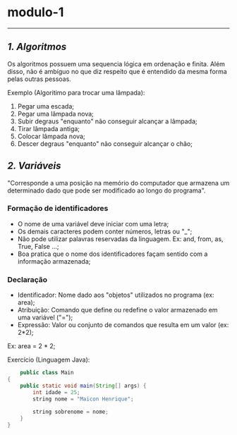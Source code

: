 # modulo-1
------
## *1. Algoritmos*

Os algoritmos possuem uma sequencia lógica em ordenação e finita. Além disso, não é ambíguo no que diz respeito que é entendido da mesma forma pelas outras pessoas.

Exemplo (Algoritimo para trocar uma lâmpada):

1. Pegar uma escada;
2. Pegar uma lâmpada nova;
3. Subir degraus "enquanto" não conseguir alcançar a lâmpada;
4. Tirar lâmpada antiga;
5. Colocar lâmpada nova;
6. Descer degraus "enquanto" não conseguir alcançar o chão;

## *2. Variáveis*

"Corresponde a uma posição na memório do computador que armazena um determinado dado que pode ser modificado ao longo do programa".
  
### Formação de identificadores
  - O nome de uma variável deve iniciar com uma letra;
  - Os demais caracteres podem conter números, letras ou "_";
  - Não pode utilizar palavras reservadas da linguagem. Ex: and, from, as, True, False ...;
  - Boa pratica que o nome dos identificadores façam sentido com a informação armazenada;
  
### Declaração
  - Identificador: Nome dado aos "objetos" utilizados no programa (ex: area);
  - Atribuição: Comando que define ou redefine o valor armazenado em uma variável ("=");
  - Expressão: Valor ou conjunto de comandos que resulta em um valor (ex: 2*2);

Ex: area = 2 * 2;
  
  Exercício (Linguagem Java):
~~~java
    public class Main
{
	public static void main(String[] args) {
		int idade = 25;
		string nome = "Maicon Henrique";
		
		string sobrenome = nome;
	}
}
~~~
